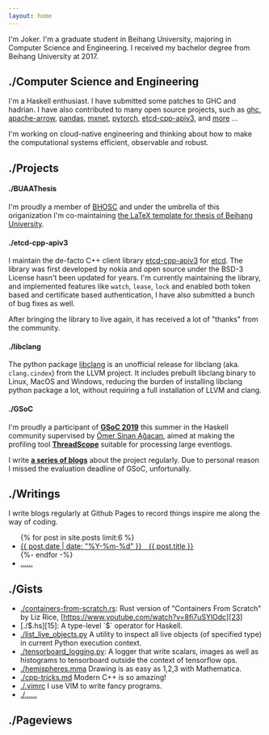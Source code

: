 ```yaml
---
layout: home
---
```


I'm Joker. I'm a graduate student in Beihang University, majoring in
Computer Science and Engineering. I received my bachelor degree from
Beihang University at 2017.


./Computer Science and Engineering
----------------------------------

I'm a Haskell enthusiast. I have submitted some patches to GHC and hadrian. I have
also contributed to many open source projects, such as [ghc][16], [apache-arrow][17],
[pandas][18], [mxnet][19], [pytorch][20], [etcd-cpp-apiv3][9], and [more][22] ...

I'm working on cloud-native engineering and thinking about how to make the computational
systems efficient, observable and robust.

./Projects
----------

#### ./BUAAThesis

I'm proudly a member of [BHOSC][11] and under the umbrella of this origanization I'm
co-maintaining [the LaTeX template for thesis of Beihang University][12].

#### ./etcd-cpp-apiv3

I maintain the de-facto C++ client library [etcd-cpp-apiv3][9] for [etcd][8]. The
library was first developed by nokia and open source under the BSD-3 License hasn't
been updated for years. I'm currently maintaining the library, and implemented features
like `watch`, `lease`, `lock` and enabled both token based and certificate based authentication,
I have also submitted a bunch of bug fixes as well.

After bringing the library to live again, it has received a lot of "thanks" from the
community.

#### ./libclang

The python package [libclang][10] is an unofficial release for libclang (aka. `clang.cindex`)
from the LLVM project. It includes prebuilt libclang binary to Linux, MacOS and Windows,
reducing the burden of installing libclang python package a lot, without requiring a full
installation of LLVM and clang.

#### ./GSoC

I'm proudly a participant of **[GSoC 2019][5]** this summer in the Haskell community
supervised by [Ömer Sinan Ağacan][6], aimed at making the profiling tool
**[ThreadScope][7]** suitable for processing large eventlogs.

I write **[a series of blogs](./topic/gsoc)** about the project regularly. Due to personal
reason I missed the evaluation deadline of GSoC, unfortunally.

./Writings
----------

I write blogs regularly at Github Pages to record things inspire me along the
way of coding.

<ul>
  {% for post in site.posts limit:6 %}
    <li class="alink">
      <a href="{{ post.url }}" class="red-link">
        {{ post.date | date: "%Y-%m-%d" }}&emsp;{{ post.title }}
      </a>
    </li>
  {%- endfor -%}
  <li class="alink"><a href="./blog/" class="red-link">&hellip;&hellip;</a></li>
</ul>

./Gists
-------

+ [./containers-from-scratch.rs][21]: Rust version of "Containers From Scratch" by Liz Rice, [https://www.youtube.com/watch?v=8fi7uSYlOdc][23]
+ [./$.hs][15]: A type-level `$` operator for Haskell.
+ [./list_live_objects.py][13] A utility to inspect all live objects (of specified type) in current Python execution context.
+ [./tensorboard_logging.py][14]: A logger that write scalars, images as well as histograms to tensorboard outside the context of tensorflow ops.
+ [./hemispheres.mma][3] Drawing is as easy as 1,2,3 with Mathematica.
+ [./cpp-tricks.md][2] Modern C++ is so amazing!
+ [./.vimrc][1] I use VIM to write fancy programs.
+ [./&hellip;&hellip;][4]

./Pageviews
-----------

[1]: https://gist.github.com/sighingnow/086ac1b32f8ea3ba84d4
[2]: https://gist.github.com/sighingnow/505d3d5c82237741b4a18147b2f84811
[3]: https://gist.github.com/sighingnow/96946f539342085a0759474d5389af7a
[4]: https://gist.github.com/sighingnow
[5]: https://summerofcode.withgoogle.com
[6]: https://osa1.net/
[7]: https://wiki.haskell.org/ThreadScope
[8]: https://etcd.io/
[9]: https://github.com/etcd-cpp-apiv3/etcd-cpp-apiv3
[10]: https://github.com/sighingnow/libclang
[11]: https://github.com/BHOSC
[12]: https://github.com/BHOSC/BUAAthesis
[13]: https://gist.github.com/sighingnow/dbe8b05483a786855e4d498019419cc4
[14]: https://gist.github.com/sighingnow/d0fb727c77f0d1e68143dd8157a30b0b
[15]: https://gist.github.com/sighingnow/9996851945408e8a960f81bf262260a1
[16]: https://gitlab.haskell.org/ghc
[17]: https://github.com/apache/arrow
[18]: https://github.com/pandas-dev/pandas
[19]: https://github.com/apache/incubator-mxnet
[20]: https://github.com/pytorch/pytorch
[21]: https://gist.github.com/sighingnow/4988a0100bc5030d301926f79254133a
[22]: https://github.com/sighingnow
[23]: https://www.youtube.com/watch?v=8fi7uSYlOdc
